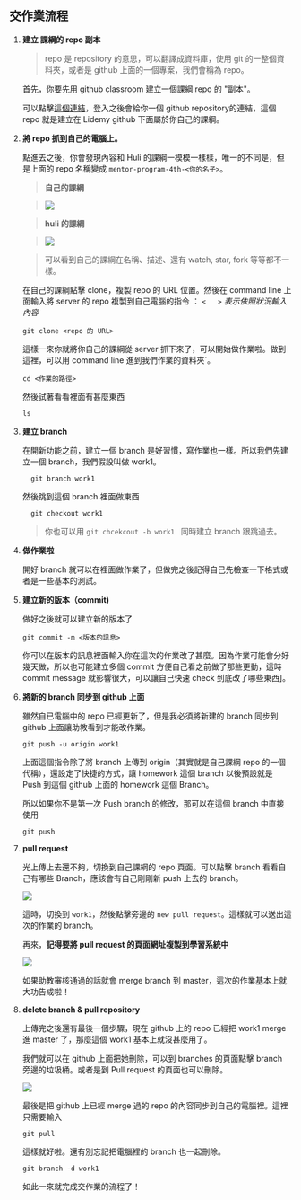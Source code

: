 ## 交作業流程

1. **建立 課綱的 repo 副本**
  
    > repo 是 repository 的意思，可以翻譯成資料庫，使用 git 的一整個資料夾，或者是 github 上面的一個專案，我們會稱為 repo。

    首先，你要先用 github classroom 建立一個課綱 repo 的 "副本"。
    
    可以點擊[這個連結](https://classroom.github.com/a/SbDvk2VA)，登入之後會給你一個 github repository的連結，這個 repo 就是建立在 Lidemy github 下面屬於你自己的課綱。

2. **將 repo 抓到自己的電腦上。**

    點進去之後，你會發現內容和 Huli 的課綱一模模一樣樣，唯一的不同是，但是上面的 repo 名稱變成 `mentor-program-4th-<你的名子>`。
    
    >**自己的課綱** 

    >![](https://i.imgur.com/iGTz55r.png)

	>**huli 的課綱**

    >![](https://i.imgur.com/0PO0erj.png)

    > 可以看到自己的課綱在名稱、描述、還有 watch, star, fork 等等都不一樣。

    在自己的課綱點擊 clone，複製 repo 的 URL 位置。然後在 command line 上面輸入將 server 的 repo 複製到自己電腦的指令 ： *`<   >` 表示依照狀況輸入內容* 
    ```shell
    git clone <repo 的 URL>
    ```
    
    這樣一來你就將你自己的課綱從 server 抓下來了，可以開始做作業啦。做到這裡，可以用 command line 進到我們作業的資料夾`。

    ```
    cd <作業的路徑>
    ```
    然後試著看看裡面有甚麼東西
    ```
    ls 
    ```
    
3. **建立 branch**

    在開新功能之前，建立一個 branch 是好習慣，寫作業也一樣。所以我們先建立一個 branch，我們假設叫做 work1。
    
    ```
      git branch work1
    ```
    然後跳到這個 branch 裡面做東西

    ```
      git checkout work1
    ```
    > 你也可以用 `git chcekcout -b work1 ` 同時建立 branch 跟跳過去。
    
4. **做作業啦**  

    開好 branch 就可以在裡面做作業了，但做完之後記得自己先檢查一下格式或者是一些基本的測試。

5. **建立新的版本（commit)**

    做好之後就可以建立新的版本了

    ```
    git commit -m <版本的訊息>
    ```

    你可以在版本的訊息裡面輸入你在這次的作業改了甚麼。因為作業可能會分好幾天做，所以也可能建立多個 commit 方便自己看之前做了那些更動，這時commit message 就影響很大，可以讓自己快速 check 到底改了哪些東西]。

6.  **將新的 branch 同步到 github 上面**

    雖然自已電腦中的 repo 已經更新了，但是我必須將新建的 branch 同步到 github 上面讓助教看到才能改作業。

    ```
    git push -u origin work1
    ```

    上面這個指令除了將 branch 上傳到 origin（其實就是自己課綱 repo 的一個代稱），還設定了快捷的方式，讓 homework 這個 branch 以後預設就是 Push 到這個 github 上面的 homework 這個 Branch。

    所以如果你不是第一次 Push branch 的修改，那可以在這個 branch 中直接使用
    
    ``` 
    git push
    ```

7. **pull request**

    光上傳上去還不夠，切換到自己課綱的 repo 頁面。可以點擊 branch 看看自己有哪些 Branch，應該會有自己剛剛新 push 上去的 branch。
    
    ![](https://i.imgur.com/efkPbXP.png) 

    這時，切換到 `work1`，然後點擊旁邊的 `new pull request`。這樣就可以送出這次的作業的 branch。
    
    再來，**記得要將 pull request 的頁面網址複製到學習系統中**
    
    ![](https://i.imgur.com/fD5NcPM.png)

    如果助教審核通過的話就會 merge branch 到 master，這次的作業基本上就大功告成啦！ 

8. **delete branch & pull repository**

    上傳完之後還有最後一個步驟，現在 github 上的 repo 已經把 work1 merge 進 master 了，那麼這個 work1 基本上就沒甚麼用了。
    
    我們就可以在 github 上面把她刪除，可以到 branches 的頁面點擊 branch 旁邊的垃圾桶。或者是到 Pull request 的頁面也可以刪除。

    ![](https://i.imgur.com/uGoknXw.png)

    最後是把 github 上已經 merge 過的 repo 的內容同步到自己的電腦裡。這裡只需要輸入 

    ```
    git pull
    ```
    
    這樣就好啦。還有別忘記把電腦裡的 branch 也一起刪除。

    ```
    git branch -d work1
    ```

    如此一來就完成交作業的流程了！




